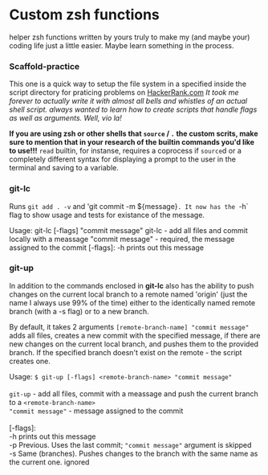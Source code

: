 # Custom zsh functions

helper zsh functions written by yours truly to make my (and maybe your) coding life just a little easier. Maybe learn something in the process.

### Scaffold-practice

This one is a quick way to setup the file system in a specified inside the script directory for praticing problems on [HackerRank.com](https://www.hackerrank.com/)
_It took me forever to actually write it with almost all bells and whistles of an actual shell script. always wanted to learn how to create scripts that handle flags as well as arguments. Well, vio la!_

**If you are using zsh or other shells that `source` / `.` the custom scrits, make sure to mention that in your research of the builtin commands you'd like to use!!!**
`read` builtin, for instanse, requires a coprocess if `source`d or a completely different syntax for displaying a prompt to the user in the terminal and saving to a variable.

### git-lc

Runs `git add . -v` and 'git commit -m ${message}`. It now has the `-h` flag to show usage and tests for existance of the message.

Usage: git-lc [-flags] "commit message"
git-lc - add all files and commit locally with a meassage
"commit message" - required, the message assigned to the commit
[-flags]:
-h prints out this message

### git-up

In addition to the commands enclosed in **git-lc** also has the ability to push changes on the current local branch to a remote named 'origin' (just the name I always use 99% of the time) either to the identically named remote branch (with a -s flag) or to a new branch.

By default, it takes 2 arguments `[remote-branch-name] "commit message"` adds all files, creates a new commit with the specified message, if there are new changes on the current local branch, and pushes them to the provided branch. If the specified branch doesn't exist on the remote - the script creates one.

Usage: `$ git-up [-flags] <remote-branch-name> "commit message"` <br />
<br />
`git-up` - add all files, commit with a meassage and push the current branch to a `<remote-branch-name>`<br />
`"commit message"` - message assigned to the commit<br /><br />
[-flags]:<br />
  -h    prints out this message<br />
  -p    Previous. Uses the last commit; `"commit message"` argument is skipped<br />
  -s    Same (branches). Pushes changes to the branch with the same name as the current one. <remote-branch-name> ignored
